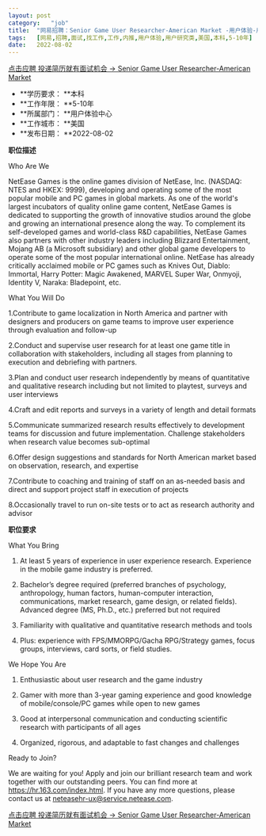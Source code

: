```yaml
---
layout:	post
category:	"job"
title:	"网易招聘：Senior Game User Researcher-American Market -用户体验-用户研究类-美国本科5-10年"
tags:	[网易,招聘,面试,找工作,工作,内推,用户体验,用户研究类,美国,本科,5-10年]
date:	2022-08-02
---
```


[点击应聘 投递简历就有面试机会 ->  Senior Game User Researcher-American Market ](http://mobile.bole.netease.com/bole/boleDetail?id=41200&employeeId=346f03c3cda5f04c&key=all)



- **学历要求： **本科
- **工作年限： **5-10年
- **所属部门： **用户体验中心
- **工作城市： **美国
- **发布日期： **2022-08-02



**职位描述**

Who Are We

NetEase Games is the online games division of NetEase, Inc. (NASDAQ: NTES and HKEX: 9999), developing and operating some of the most popular mobile and PC games in global markets. As one of the world's largest incubators of quality online game content, NetEase Games is dedicated to supporting the growth of innovative studios around the globe and growing an international presence along the way. To complement its self-developed games and world-class R&amp;D capabilities, NetEase Games also partners with other industry leaders including Blizzard Entertainment, Mojang AB (a Microsoft subsidiary) and other global game developers to operate some of the most popular international online. NetEase has already critically acclaimed mobile or PC games such as Knives Out, Diablo: Immortal, Harry Potter: Magic Awakened, MARVEL Super War, Onmyoji, Identity Ⅴ, Naraka: Bladepoint, etc. 



What You Will Do

1.Contribute to game localization in North America and partner with designers and producers on game teams to improve user experience through evaluation and follow-up

2.Conduct and supervise user research for at least one game title in collaboration with stakeholders, including all stages from planning to execution and debriefing with partners.

3.Plan and conduct user research independently by means of quantitative and qualitative research including but not limited to playtest, surveys and user interviews

4.Craft and edit reports and surveys in a variety of length and detail formats

5.Communicate summarized research results effectively to development teams for discussion and future implementation. Challenge stakeholders when research value becomes sub-optimal

6.Offer design suggestions and standards for North American market based on observation, research, and expertise 

7.Contribute to coaching and training of staff on an as-needed basis and direct and support project staff in execution of projects

8.Occasionally travel to run on-site tests or to act as research authority and advisor



**职位要求**

What You Bring

1. At least 5 years of experience in user experience research. Experience in the mobile game industry is preferred. 

2. Bachelor’s degree required (preferred branches of psychology, anthropology, human factors, human-computer interaction, communications, market research, game design, or related fields). Advanced degree (MS, Ph.D., etc.) preferred but not required

3. Familiarity with qualitative and quantitative research methods and tools

4. Plus: experience with FPS/MMORPG/Gacha RPG/Strategy games, focus groups, interviews, card sorts, or field studies.



We Hope You Are

1. Enthusiastic about user research and the game industry

2. Gamer with more than 3-year gaming experience and good knowledge of mobile/console/PC games while open to new games

3. Good at interpersonal communication and conducting scientific research with participants of all ages

4. Organized, rigorous, and adaptable to fast changes and challenges



Ready to Join?

We are waiting for you! Apply and join our brilliant research team and work together with our outstanding peers. You can find more at https://hr.163.com/index.html. If you have any more questions, please contact us at neteasehr-ux@service.netease.com.





[点击应聘 投递简历就有面试机会 ->  Senior Game User Researcher-American Market ](http://mobile.bole.netease.com/bole/boleDetail?id=41200&employeeId=346f03c3cda5f04c&key=all)